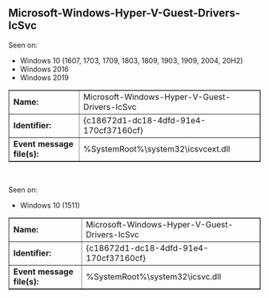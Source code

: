 ## Microsoft-Windows-Hyper-V-Guest-Drivers-IcSvc

Seen on:
* Windows 10 (1607, 1703, 1709, 1803, 1809, 1903, 1909, 2004, 20H2)
* Windows 2016
* Windows 2019

<table border="1" class="docutils">
  <tbody>
    <tr>
      <td><b>Name:</b></td>
      <td>Microsoft-Windows-Hyper-V-Guest-Drivers-IcSvc</td>
    </tr>
    <tr>
      <td><b>Identifier:</b></td>
      <td>{c18672d1-dc18-4dfd-91e4-170cf37160cf}</td>
    </tr>
    <tr>
      <td><b>Event message file(s):</b></td>
      <td>%SystemRoot%\system32\icsvcext.dll</td>
    </tr>
  </tbody>
</table>

&nbsp;

Seen on:
* Windows 10 (1511)

<table border="1" class="docutils">
  <tbody>
    <tr>
      <td><b>Name:</b></td>
      <td>Microsoft-Windows-Hyper-V-Guest-Drivers-IcSvc</td>
    </tr>
    <tr>
      <td><b>Identifier:</b></td>
      <td>{c18672d1-dc18-4dfd-91e4-170cf37160cf}</td>
    </tr>
    <tr>
      <td><b>Event message file(s):</b></td>
      <td>%SystemRoot%\system32\icsvc.dll</td>
    </tr>
  </tbody>
</table>

&nbsp;

